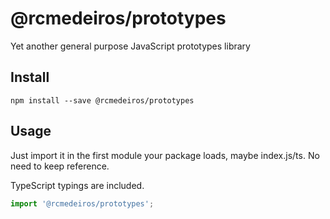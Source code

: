 # @rcmedeiros/prototypes

Yet another general purpose JavaScript prototypes library

## Install

`npm install --save @rcmedeiros/prototypes`

## Usage

Just import it in the first module your package loads, maybe index.js/ts. No need to keep reference.

TypeScript typings are included.

```javascript
import '@rcmedeiros/prototypes';
```